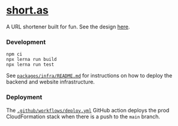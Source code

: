 # [short.as](https://short.as)

A URL shortener built for fun. See the design [here](wiki-link).

### Development

```text
npm ci
npx lerna run build
npx lerna run test
```

See [`packages/infra/README.md`](packages/infra/README.md) for instructions on how to deploy the backend and website infrastructure.

### Deployment

The [`.github/workflows/deploy.yml`](.github/workflows/deploy.yml) GitHub action deploys the prod CloudFormation stack when there is a push to the `main` branch.
